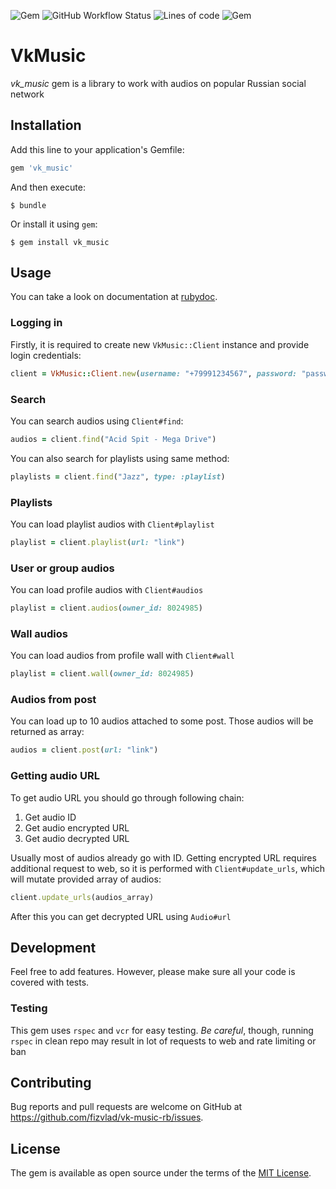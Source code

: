 ![Gem](https://img.shields.io/gem/v/vk_music) ![GitHub Workflow Status](https://img.shields.io/github/workflow/status/fizvlad/vk-music-rb/Ruby) ![Lines of code](https://img.shields.io/tokei/lines/github/fizvlad/vk-music-rb) ![Gem](https://img.shields.io/gem/dtv/vk_music)

# VkMusic

*vk_music* gem is a library to work with audios on popular Russian social network

## Installation

Add this line to your application's Gemfile:

```ruby
gem 'vk_music'
```

And then execute:
```
$ bundle
```

Or install it using `gem`:

```
$ gem install vk_music
```

## Usage

You can take a look on documentation at [rubydoc](https://www.rubydoc.info/gems/vk_music/).

### Logging in

Firstly, it is required to create new `VkMusic::Client` instance and provide login credentials:

```ruby
client = VkMusic::Client.new(username: "+79991234567", password: "password")
```

### Search

You can search audios using `Client#find`:

```ruby
audios = client.find("Acid Spit - Mega Drive")
```

You can also search for playlists using same method:

```ruby
playlists = client.find("Jazz", type: :playlist)
```

### Playlists

You can load playlist audios with `Client#playlist`

```ruby
playlist = client.playlist(url: "link")
```

### User or group audios

You can load profile audios with `Client#audios`

```ruby
playlist = client.audios(owner_id: 8024985)
```

### Wall audios

You can load audios from profile wall with `Client#wall`

```ruby
playlist = client.wall(owner_id: 8024985)
```

### Audios from post

You can load up to 10 audios attached to some post. Those audios will be returned as array:

```ruby
audios = client.post(url: "link")
```

### Getting audio URL

To get audio URL you should go through following chain:
1. Get audio ID
2. Get audio encrypted URL
3. Get audio decrypted URL

Usually most of audios already go with ID. Getting encrypted URL requires additional request to web, so it is performed with `Client#update_urls`, which will mutate provided array of audios:

```ruby
client.update_urls(audios_array)
```

After this you can get decrypted URL using `Audio#url`

## Development

Feel free to add features. However, please make sure all your code is covered with tests.

### Testing

This gem uses `rspec` and `vcr` for easy testing. *Be careful*, though, running `rspec` in clean repo may result in lot of requests to web and rate limiting or ban

## Contributing

Bug reports and pull requests are welcome on GitHub at https://github.com/fizvlad/vk-music-rb/issues.

## License

The gem is available as open source under the terms of the [MIT License](https://opensource.org/licenses/MIT).
